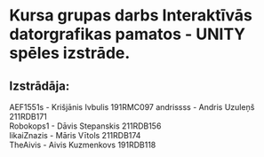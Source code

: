 # Kursa grupas darbs Interaktīvās datorgrafikas pamatos - UNITY spēles izstrāde.
## Izstrādāja:  
AEF1551s - Krišjānis Ivbulis 191RMC097 
andrissss - Andris Uzuleņš 211RDB171  
Robokops1 - Dāvis Stepanskis 211RDB156  
likaiZnazis - Māris Vītols 211RDB174  
TheAivis - Aivis Kuzmenkovs 191RDB118
